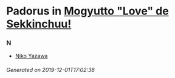 # Padorus in [Mogyutto "Love" de Sekkinchuu!](https://myanimelist.net/anime/12637/Mogyutto_Love_de_Sekkinchuu)

### N
* [Niko Yazawa](https://github.com/shadow578/Project-Padoru/blob/master/table-of-contents/characters/NikoYazawa.md)

###### Generated on 2019-12-01T17:02:38
